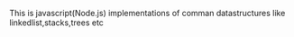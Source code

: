 This is javascript(Node.js) implementations of comman datastructures like linkedlist,stacks,trees etc 
